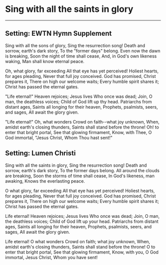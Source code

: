 # Sing with all the saints in glory

***

## Setting: EWTN Hymn Supplement

Sing with all the sons of glory,
Sing the resurrection song!
Death and sorrow, earth's dark story,
To the "former days" belong.
Even now the dawn is breaking,
Soon the night of time shall cease,
And, in God's own likeness waking,
Man shall know eternal peace.

Oh, what glory, far exceeding
All that eye has yet perceived!
Holiest hearts, for ages pleading,
Never that full joy conceived.
God has promised, Christ prepares it,
There on high our welcome waits;
Every humble spirit shares it;
Christ has passed the eternal gates.

"Life eternal!" Heaven rejoices;
Jesus lives Who once was dead;
Join, O man, the deathless voices;
Child of God lift up thy head.
Patriarchs from distant ages,
Saints all longing for their heaven,
Prophets, psalmists, seers, and sages,
All await the glory given.

"Life eternal!" Oh, what wonders
Crowd on faith--what joy unknown,
When, amidst earth's closing thunders,
Saints shall stand before the throne!
Oh! to enter that bright portal,
See that glowing firmament,
Know, with Thee, O God immortal,
"Jesus Christ, Whom Thou hast sent!"

## Setting: Lumen Christi

Sing with all the saints in glory,
Sing the resurrection song!
Death and sorrow, earth's dark story,
To the former days belong.
All around the clouds are breaking,
Soon the storms of time shall cease,
In God's likeness, man awaking,
Knows the everlasting peace.

O what glory, far exceeding
All that eye has yet perceived!
Holiest hearts, for ages pleading,
Never that full joy conceived.
God has promised, Christ prepares it,
There on high our welcome waits;
Every humble spirit shares it;
Christ has passed the eternal gates.

Life eternal! Heaven rejoices;
Jesus lives Who once was dead;
Join, O man, the deathless voices;
Child of God lift up your head.
Patriarchs from distant ages,
Saints all longing for their heaven,
Prophets, psalmists, seers, and sages,
All await the glory given.

Life eternal! O what wonders
Crowd on faith; what joy unknown,
When, amidst earth's closing thunders,
Saints shall stand before the throne!
O to enter that bright portal,
See that glowing firmament,
Know, with you, O God immortal,
Jesus Christ, Whom you have sent!
